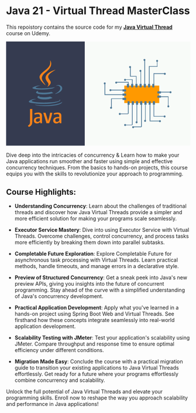 # Java 21 - Virtual Thread MasterClass

This repoistory contains the source code for my [**Java Virtual Thread**](https://www.udemy.com/course/java-virtual-thread/) course on Udemy.

![](.doc/java-virtual-thread.png)

Dive deep into the intricacies of concurrency & Learn how to make your Java applications run smoother and faster using simple and effective concurrency techniques. From the basics to hands-on projects, this course equips you with the skills to revolutionize your approach to programming.

## Course Highlights:

- **Understanding Concurrency**: Learn about the challenges of traditional threads and discover how Java Virtual Threads provide a simpler and more efficient solution for making your programs scale seamlessly.

- **Executor Service Mastery**: Dive into using Executor Service with Virtual Threads. Overcome challenges, control concurrency, and process tasks more efficiently by breaking them down into parallel subtasks.

- **Completable Future Exploration**: Explore Completable Future for asynchronous task processing with Virtual Threads. Learn practical methods, handle timeouts, and manage errors in a declarative style.

- **Preview of Structured Concurrency**: Get a sneak peek into Java's new preview APIs, giving you insights into the future of concurrent programming. Stay ahead of the curve with a simplified understanding of Java's concurrency development.

- **Practical Application Development**: Apply what you've learned in a hands-on project using Spring Boot Web and Virtual Threads. See firsthand how these concepts integrate seamlessly into real-world application development.

- **Scalability Testing with JMeter**: Test your application's scalability using JMeter. Compare throughput and response time to ensure optimal efficiency under different conditions.

- **Migration Made Easy**: Conclude the course with a practical migration guide to transition your existing applications to Java Virtual Threads effortlessly. Get ready for a future where your programs effortlessly combine concurrency and scalability.

Unlock the full potential of Java Virtual Threads and elevate your programming skills. Enroll now to reshape the way you approach scalability and performance in Java applications!